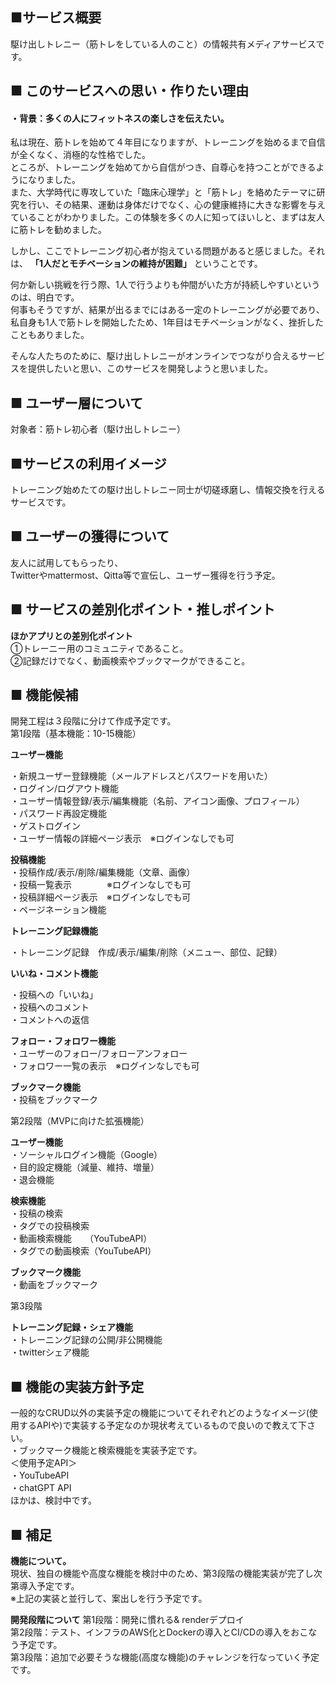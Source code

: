 ## ■サービス概要
駆け出しトレニー（筋トレをしている人のこと）の情報共有メディアサービスです。


## ■ このサービスへの思い・作りたい理由
#### ・背景：多くの人にフィットネスの楽しさを伝えたい。

私は現在、筋トレを始めて４年目になりますが、トレーニングを始めるまで自信が全くなく、消極的な性格でした。<br>
ところが、トレーニングを始めてから自信がつき、自尊心を持つことができるようになりました。<br>
また、大学時代に専攻していた「臨床心理学」と「筋トレ」を絡めたテーマに研究を行い、その結果、運動は身体だけでなく、心の健康維持に大きな影響を与えていることがわかりました。この体験を多くの人に知ってほいしと、まずは友人に筋トレを勧めました。<br>

しかし、ここでトレーニング初心者が抱えている問題があると感じました。それは、
**「1人だとモチベーションの維持が困難」** ということです。<br>

何か新しい挑戦を行う際、1人で行うよりも仲間がいた方が持続しやすいというのは、明白です。<br>
何事もそうですが、結果が出るまでにはある一定のトレーニングが必要であり、私自身も1人で筋トレを開始したため、1年目はモチベーションがなく、挫折したこともありました。<br>

そんな人たちのために、駆け出しトレニーがオンラインでつながり合えるサービスを提供したいと思い、このサービスを開発しようと思いました。

## ■ ユーザー層について
対象者：筋トレ初心者（駆け出しトレニー）

## ■サービスの利用イメージ
トレーニング始めたての駆け出しトレニー同士が切磋琢磨し、情報交換を行えるサービスです。<br>

## ■ ユーザーの獲得について
友人に試用してもらったり、<br>
Twitterやmattermost、Qitta等で宣伝し、ユーザー獲得を行う予定。<br>


## ■ サービスの差別化ポイント・推しポイント
**ほかアプリとの差別化ポイント<br>**
①トレーニー用のコミュニティであること。<br>
②記録だけでなく、動画検索やブックマークができること。<br>


## ■ 機能候補
開発工程は３段階に分けて作成予定です。<br>
第1段階（基本機能：10-15機能）<br>

**ユーザー機能<br>**

・新規ユーザー登録機能（メールアドレスとパスワードを用いた）<br>
・ログイン/ログアウト機能<br>
・ユーザー情報登録/表示/編集機能（名前、アイコン画像、プロフィール）<br>
・パスワード再設定機能<br>
・ゲストログイン<br>
・ユーザー情報の詳細ページ表示　※ログインなしでも可<br>

**投稿機能<br>**
・投稿作成/表示/削除/編集機能（文章、画像）<br>
・投稿一覧表示　　　　※ログインなしでも可<br>
・投稿詳細ページ表示　※ログインなしでも可<br>
・ページネーション機能<br>


**トレーニング記録機能<br>**

・トレーニング記録　作成/表示/編集/削除（メニュー、部位、記録）<br>

**いいね・コメント機能<br>**

・投稿への「いいね」<br>
・投稿へのコメント<br>
・コメントへの返信<br>


**フォロー・フォロワー機能<br>**
・ユーザーのフォロー/フォローアンフォロー<br>
・フォロワー一覧の表示　※ログインなしでも可<br>

**ブックマーク機能<br>**
・投稿をブックマーク<br>


第2段階（MVPに向けた拡張機能）<br>

**ユーザー機能<br>**
・ソーシャルログイン機能（Google）<br>
・目的設定機能（減量、維持、増量）<br>
・退会機能<br>

**検索機能<br>**
・投稿の検索<br>
・タグでの投稿検索<br>
・動画検索機能　　（YouTubeAPI）<br>
・タグでの動画検索（YouTubeAPI）<br>

**ブックマーク機能<br>**
・動画をブックマーク<br>

第3段階<br>

**トレーニング記録・シェア機能<br>**
・トレーニング記録の公開/非公開機能<br>
・twitterシェア機能<br>


## ■ 機能の実装方針予定<br>
一般的なCRUD以外の実装予定の機能についてそれぞれどのようなイメージ(使用するAPIや)で実装する予定なのか現状考えているもので良いので教えて下さい。<br>
・ブックマーク機能と検索機能を実装予定です。<br>
＜使用予定API＞<br>
・YouTubeAPI<br>
・chatGPT API<br>
ほかは、検討中です。<br>

## ■ 補足<br>
**機能について。<br>**
現状、独自の機能や高度な機能を検討中のため、第3段階の機能実装が完了し次第導入予定です。<br>
※上記の実装と並行して、案出しを行う予定です。<br>

**開発段階について**
第1段階：開発に慣れる& renderデプロイ<br>
第2段階：テスト、インフラのAWS化とDockerの導入とCI/CDの導入をおこなう予定です。<br>
第3段階：追加で必要そうな機能(高度な機能)のチャレンジを行なっていく予定です。<br>

